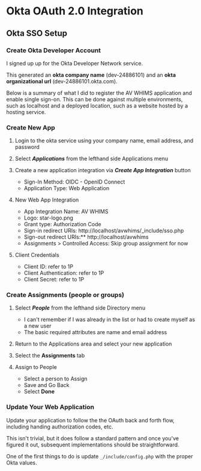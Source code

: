 # Okta OAuth 2.0 Integration

## Okta SSO Setup


### Create Okta Developer Account
I signed up up for the Okta Developer Network service.  

This generated an **okta company name** (dev-24886101) and an **okta organizational url** (dev-24886101.okta.com).

Below is a summary of what I did to register the AV WHIMS application and enable single sign-on. This can be done against multiple environments, such as localhost and a deployed location, such as a website hosted by a hosting service.

### Create New App
1. Login to the okta service using your company name, email address, and password  

2. Select _**Applications**_ from the lefthand side Applications menu

3. Create a new application integration via **_Create App Integration_** button  
   - Sign-In Method: OIDC - OpenID Connect  
   - Application Type: Web Application

4. New Web App Integration
   - App Integration Name: AV WHIMS
   - Logo: star-logo.png
   - Grant type: Authorization Code
   - Sign-in redirect URIs: http://localhost/avwhims/_include/sso.php
   - Sign-out redirect URIs:** http://localhost/avwhims
   - Assignments > Controlled Access: Skip group assignment for now

5. Client Credentials
   - Client ID: refer to 1P
   - Client Authentication: refer to 1P
   - Client Secret: refer to 1P

### Create Assignments (people or groups)
1. Select _**People**_ from the lefthand side Directory menu  
   - I can't remember if I was already in the list or had to create myself as a new user
   - The basic required attributes are name and email address

2. Return to the Applications area and select your new application  

3. Select the **Assignments** tab

4. Assign to People
   - Select a person to Assign
   - Save and Go Back
   - Select **Done**

### Update Your Web Application
Update your application to follow the the OAuth back and forth flow, including handing authorization codes, etc.  

This isn't trivial, but it does follow a standard pattern and once you've figured it out, subsequent implementations should be straightforward.

One of the first things to do is update `_/include/config.php` with the proper Okta values.
